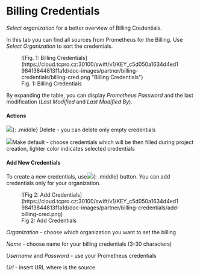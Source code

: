 
# **Billing Credentials**

*Select organization* for a better overview of Billing Credentials.

In this tab you can find all sources from Prometheus for the Billing. Use *Select Organization* to sort the credentials.

<figure markdown>
  ![Fig. 1: Billing Credentials](https://cloud.tcpro.cz:30100/swift/v1/KEY_c5d050a1634d4ed1984f3844813f1a1d/doc-images/partner/billing-credentials/billing-cred.png "Billing Credentials")
  <figcaption>Fig. 1: Billing Credentials</figcaption>
</figure>


By expanding the table, you can display *Prometheus Password* and the last modification (*Last Modified* and *Last Modified By*).

#### Actions

![](https://cloud.tcpro.cz:30100/swift/v1/KEY_c5d050a1634d4ed1984f3844813f1a1d/doc-images/icons/delete.png){: .middle} Delete - you can delete only empty credentials

![](https://cloud.tcpro.cz:30100/swift/v1/KEY_c5d050a1634d4ed1984f3844813f1a1d/doc-images/icons/icons/make-default.png)Make default - choose credentials which will be then filled during project creation, lighter color indicates selected credentials


#### Add New Credentials

To create a new credentials, use![](https://cloud.tcpro.cz:30100/swift/v1/KEY_c5d050a1634d4ed1984f3844813f1a1d/doc-images/partner/billing-credentials/add-credentials-btn.png){: .middle} button. You can add credentials only for your organization.

<figure markdown>
  ![Fig 2: Add Credentials](https://cloud.tcpro.cz:30100/swift/v1/KEY_c5d050a1634d4ed1984f3844813f1a1d/doc-images/partner/billing-credentials/add-billing-cred.png)
  <figcaption>Fig 2: Add Credentials</figcaption>
</figure>


*Organization*  - choose which organization you want to set the billing

*Name* - choose name for your billing credentials (3-30 characters)

*Username* and *Password* - use your Prometheus credentials

*Url* - insert URL where is the source
